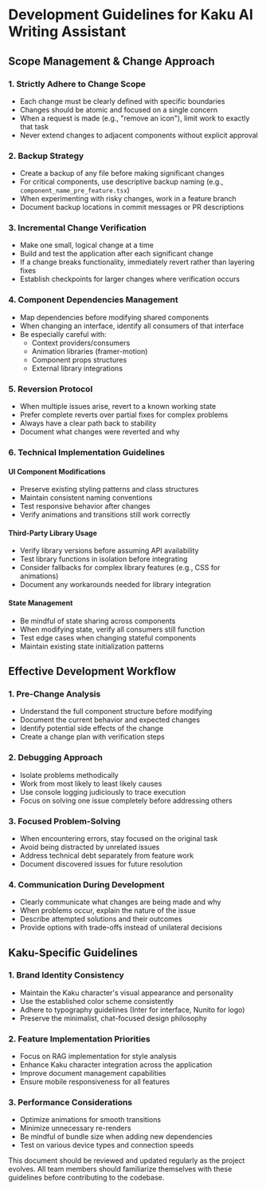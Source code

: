 # Development Guidelines for Kaku AI Writing Assistant

## Scope Management & Change Approach

### 1. Strictly Adhere to Change Scope
- Each change must be clearly defined with specific boundaries
- Changes should be atomic and focused on a single concern
- When a request is made (e.g., "remove an icon"), limit work to exactly that task
- Never extend changes to adjacent components without explicit approval

### 2. Backup Strategy
- Create a backup of any file before making significant changes
- For critical components, use descriptive backup naming (e.g., `component_name_pre_feature.tsx`)
- When experimenting with risky changes, work in a feature branch
- Document backup locations in commit messages or PR descriptions

### 3. Incremental Change Verification
- Make one small, logical change at a time
- Build and test the application after each significant change
- If a change breaks functionality, immediately revert rather than layering fixes
- Establish checkpoints for larger changes where verification occurs

### 4. Component Dependencies Management
- Map dependencies before modifying shared components
- When changing an interface, identify all consumers of that interface
- Be especially careful with:
  - Context providers/consumers
  - Animation libraries (framer-motion)
  - Component props structures 
  - External library integrations

### 5. Reversion Protocol
- When multiple issues arise, revert to a known working state
- Prefer complete reverts over partial fixes for complex problems
- Always have a clear path back to stability
- Document what changes were reverted and why

### 6. Technical Implementation Guidelines

#### UI Component Modifications
- Preserve existing styling patterns and class structures
- Maintain consistent naming conventions
- Test responsive behavior after changes
- Verify animations and transitions still work correctly

#### Third-Party Library Usage
- Verify library versions before assuming API availability
- Test library functions in isolation before integrating
- Consider fallbacks for complex library features (e.g., CSS for animations)
- Document any workarounds needed for library integration

#### State Management
- Be mindful of state sharing across components
- When modifying state, verify all consumers still function
- Test edge cases when changing stateful components
- Maintain existing state initialization patterns

## Effective Development Workflow

### 1. Pre-Change Analysis
- Understand the full component structure before modifying
- Document the current behavior and expected changes
- Identify potential side effects of the change
- Create a change plan with verification steps

### 2. Debugging Approach
- Isolate problems methodically
- Work from most likely to least likely causes
- Use console logging judiciously to trace execution
- Focus on solving one issue completely before addressing others

### 3. Focused Problem-Solving
- When encountering errors, stay focused on the original task
- Avoid being distracted by unrelated issues
- Address technical debt separately from feature work
- Document discovered issues for future resolution

### 4. Communication During Development
- Clearly communicate what changes are being made and why
- When problems occur, explain the nature of the issue
- Describe attempted solutions and their outcomes
- Provide options with trade-offs instead of unilateral decisions

## Kaku-Specific Guidelines

### 1. Brand Identity Consistency
- Maintain the Kaku character's visual appearance and personality
- Use the established color scheme consistently
- Adhere to typography guidelines (Inter for interface, Nunito for logo)
- Preserve the minimalist, chat-focused design philosophy

### 2. Feature Implementation Priorities
- Focus on RAG implementation for style analysis
- Enhance Kaku character integration across the application
- Improve document management capabilities
- Ensure mobile responsiveness for all features

### 3. Performance Considerations
- Optimize animations for smooth transitions
- Minimize unnecessary re-renders
- Be mindful of bundle size when adding new dependencies
- Test on various device types and connection speeds

This document should be reviewed and updated regularly as the project evolves. All team members should familiarize themselves with these guidelines before contributing to the codebase. 